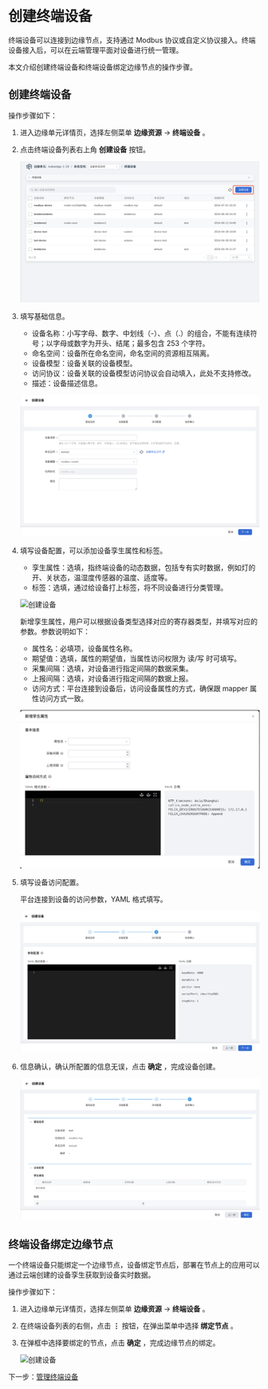 # 创建终端设备

终端设备可以连接到边缘节点，支持通过 Modbus 协议或自定义协议接入。终端设备接入后，可以在云端管理平面对设备进行统一管理。

本文介绍创建终端设备和终端设备绑定边缘节点的操作步骤。

## 创建终端设备

操作步骤如下：

1. 进入边缘单元详情页，选择左侧菜单 __边缘资源__ -> __终端设备__ 。

2. 点击终端设备列表右上角 __创建设备__ 按钮。

    ![创建设备](../../images/create-device-010.png)

3. 填写基础信息。

    - 设备名称：小写字母、数字、中划线（-）、点（.）的组合，不能有连续符号；以字母或数字为开头、结尾；最多包含 253 个字符。
    - 命名空间：设备所在命名空间，命名空间的资源相互隔离。
    - 设备模型：设备关联的设备模型。
    - 访问协议：设备关联的设备模型访问协议会自动填入，此处不支持修改。
    - 描述：设备描述信息。

    ![创建设备](../../images/create-device-011.png)

4. 填写设备配置，可以添加设备孪生属性和标签。

    - 孪生属性：选填，指终端设备的动态数据，包括专有实时数据，例如灯的开、关状态，温湿度传感器的温度、适度等。
    - 标签：选填，通过给设备打上标签，将不同设备进行分类管理。

    ![创建设备](https://docs.daocloud.io/daocloud-docs-images/docs/zh/docs/kant/images/create-device-03.png)

    新增孪生属性，用户可以根据设备类型选择对应的寄存器类型，并填写对应的参数。参数说明如下：

    - 属性名：必填项，设备属性名称。
    - 期望值：选填，属性的期望值，当属性访问权限为 读/写 时可填写。 
    - 采集间隔：选填，对设备进行指定间隔的数据采集。
    - 上报间隔：选填，对设备进行指定间隔的数据上报。
    - 访问方式：平台连接到设备后，访问设备属性的方式，确保跟 mapper 属性访问方式一致。

    ![新增孪生属性](../../images/create-device-012.png)

5. 填写设备访问配置。

    平台连接到设备的访问参数，YAML 格式填写。

    ![访问配置](../../images/create-device-013.png)

6. 信息确认，确认所配置的信息无误，点击 __确定__ ，完成设备创建。

    ![创建设备](../../images/create-device-014.png)

## 终端设备绑定边缘节点

一个终端设备只能绑定一个边缘节点，设备绑定节点后，部署在节点上的应用可以通过云端创建的设备孪生获取到设备实时数据。

操作步骤如下：

1. 进入边缘单元详情页，选择左侧菜单 __边缘资源__ -> __终端设备__ 。

2. 在终端设备列表的右侧，点击 __⋮__ 按钮，在弹出菜单中选择 __绑定节点__ 。

3. 在弹框中选择要绑定的节点，点击 __确定__ ，完成边缘节点的绑定。

    ![创建设备](https://docs.daocloud.io/daocloud-docs-images/docs/zh/docs/kant/images/create-device-08.png)

下一步：[管理终端设备](manage-device.md)
